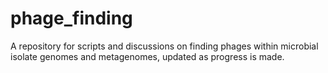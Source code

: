 # phage_finding
A repository for scripts and discussions on finding phages within microbial isolate genomes and metagenomes, updated as progress is made.  
